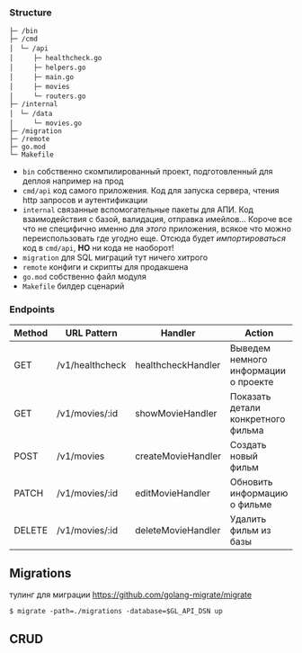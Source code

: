 ### Structure
```
├─ /bin
├─ /cmd
│　└─ /api
│　　　├─ healthcheck.go
│　　　├─ helpers.go
│　　　├─ main.go
│　　　├─ movies
│　　　└─ routers.go
├─ /internal
│　└─ /data
│　　　└─ movies.go
├─ /migration
├─ /remote
├─ go.mod
└─ Makefile
```

- `bin` собственно скомпилированный проект, подготовленный для деплоя например на прод
- `cmd/api` код самого приложения. Код для запуска сервера, чтения http запросов и аутентификации
- `internal` связанные вспомогательные пакеты для АПИ. Код взаимодействия с базой, валидация, отправка имейлов... Короче все что не специфично именно для *этого* приложения, всякое что можно переиспользовать где угодно еще. Отсюда будет *импортироваться* код в `cmd/api`, **НО** ни кода не наоборот!
- `migration` для SQL миграций тут ничего хитрого
-  `remote` конфиги и скрипты для продакшена
- `go.mod` собственно файл модуля
- `Makefile` билдер сценарий

### Endpoints

| Method | URL Pattern     | Handler            | Action                               |
| ------ | --------------- | ------------------ | ------------------------------------ |
| GET    | /v1/healthcheck | healthcheckHandler | Выведем немного информации о проекте |
| GET    | /v1/movies/:id  | showMovieHandler   | Показать детали конкретного фильма   |
| POST   | /v1/movies      | createMovieHandler | Создать новый фильм                  |
| PATCH  | /v1/movies/:id  | editMovieHandler   | Обновить информацию о фильме         |
| DELETE | /v1/movies/:id  | deleteMovieHandler | Удалить фильм из базы                |


## Migrations

тулинг для миграции
https://github.com/golang-migrate/migrate

```shell
$ migrate -path=./migrations -database=$GL_API_DSN up
```


## CRUD
